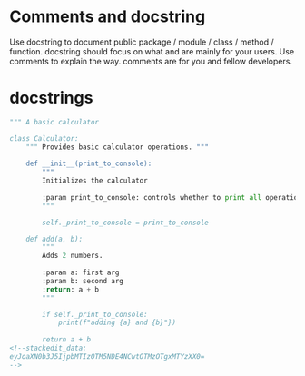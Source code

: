 # Comments and docstring
Use docstring to document public package / module / class / method / function. docstring should focus on what and are mainly for your users.
Use comments to explain the way. comments are for you and fellow developers.
# docstrings
```python
""" A basic calculator

class Calculator:
    """ Provides basic calculator operations. """
	
    def __init__(print_to_console):
	    """
	    Initializes the calculator
	    
	    :param print_to_console: controls whether to print all operations
	    """

		self._print_to_console = print_to_console

    def add(a, b):
        """
        Adds 2 numbers.
        
        :param a: first arg
        :param b: second arg
        :return: a + b
        """

        if self._print_to_console:
            print(f"adding {a} and {b}"})
        
        return a + b
<!--stackedit_data:
eyJoaXN0b3J5IjpbMTIzOTM5NDE4NCwtOTMzOTgxMTYzXX0=
-->